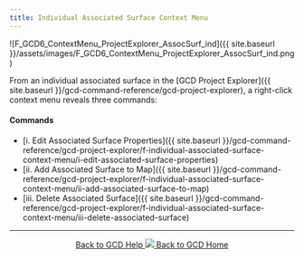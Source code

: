 ```yaml
---
title: Individual Associated Surface Context Menu
---
```


![F_GCD6_ContextMenu_ProjectExplorer_AssocSurf_ind]({{ site.baseurl }}/assets/images/F_GCD6_ContextMenu_ProjectExplorer_AssocSurf_ind.png)

From an individual associated surface in the [GCD Project Explorer]({{ site.baseurl }}/gcd-command-reference/gcd-project-explorer), a right-click context menu reveals three commands:

#### Commands

- [i. Edit Associated Surface Properties]({{ site.baseurl }}/gcd-command-reference/gcd-project-explorer/f-individual-associated-surface-context-menu/i-edit-associated-surface-properties)
- [ii. Add Associated Surface to Map]({{ site.baseurl }}/gcd-command-reference/gcd-project-explorer/f-individual-associated-surface-context-menu/ii-add-associated-surface-to-map)
- [iii. Delete Associated Surface]({{ site.baseurl }}/gcd-command-reference/gcd-project-explorer/f-individual-associated-surface-context-menu/iii-delete-associated-surface)

------
<div align="center">
	<a class="hollow button" href="{{ site.baseurl }}/Help"><i class="fa fa-chevron-circle-left"></i>  Back to GCD Help </a>  
	<a class="hollow button" href="{{ site.baseurl }}/"><img src="{{ site.baseurl}}/assets/images/icons/GCDAddIn.png">  Back to GCD Home </a>  
</div>